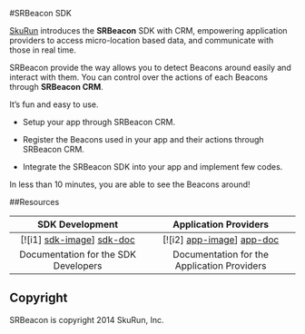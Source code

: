 
#SRBeacon SDK

[SkuRun](http://skurun.com) introduces the **SRBeacon** SDK with CRM, empowering application providers to access micro-location based data, and communicate with those in real time.

SRBeacon provide the way allows you to detect Beacons around easily and interact with them. You can control over the actions of each Beacons through **SRBeacon CRM**.

It’s fun and easy to use. 

* Setup your app through SRBeacon CRM.

* Register the Beacons used in your app and their actions through SRBeacon CRM.

* Integrate the SRBeacon SDK into your app and implement few codes.

In less than 10 minutes, you are able to see the Beacons around!


##Resources

| SDK Development 							| Application Providers 							|
|:-----------------------------------------:|:-------------------------------------------------:|
| [![i1] [sdk-image]] [sdk-doc]	    		| [![i2] [app-image]] [app-doc]   					|
| Documentation for the SDK Developers	    | Documentation for the Application Providers       |

## Copyright

SRBeacon is copyright 2014 SkuRun, Inc.

[sdk-doc]: https://github.com/SkuRun/SRBeacon/wiki/SDK-Development
[sdk-image]: https://github.com/SkuRun/SRBeacon/wiki/images/sdk.png
[app-doc]: https://github.com/SkuRun/SRBeacon/wiki/Application-Providers
[app-image]: https://github.com/SkuRun/SRBeacon/wiki/images/app.png